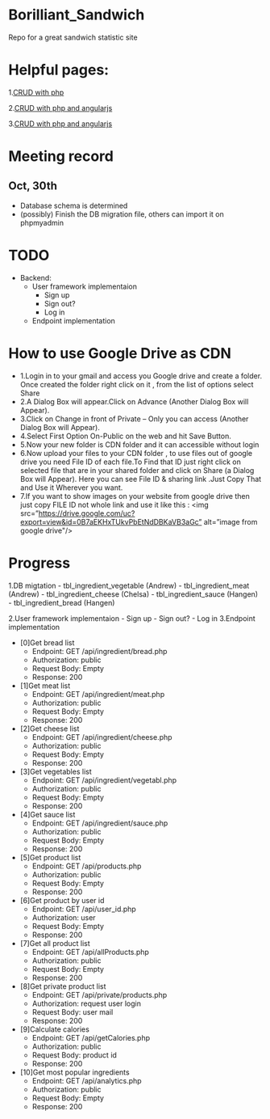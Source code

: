 # Borilliant_Sandwich
Repo for a great sandwich statistic site


# Helpful pages:

1.[CRUD with php](https://github.com/chapagain/crud-php-simple)

2.[CRUD with php and angularjs](http://angularcode.com/demo-of-a-simple-crud-restful-php-service-used-with-angularjs-and-mysql/)

3.[CRUD with php and angularjs](https://www.youtube.com/watch?v=Y_nJIp0UqI0)

# Meeting record

## Oct, 30th 
- Database schema is determined
- (possibly) Finish the DB migration file, others can import it on phpmyadmin

# TODO 
- Backend:
    - User framework implementaion 
        - Sign up
        - Sign out?
        - Log in
    - Endpoint implementation 



# How to use Google Drive as CDN
- 1.Login in to your gmail and access you Google drive and create a folder. Once created the folder right click on it , from the list of options select Share
- 2.A Dialog Box will appear.Click on Advance (Another Dialog Box will Appear).
- 3.Click on Change in front of Private – Only you can access (Another Dialog Box will Appear).
- 4.Select First Option On-Public on the web and hit Save Button.
- 5.Now your new folder is CDN folder and it can accessible without login
- 6.Now upload your files to your CDN folder , to use files out of google drive you need File ID of each file.To Find that ID just right click on selected file that are in your shared folder and click on Share (a Dialog Box will Appear). Here you can see File ID & sharing link .Just Copy That and Use it Wherever you want.
- 7.If you want to show images on your website from google drive then just copy FILE ID not whole link and use it like this :
<img src=”https://drive.google.com/uc?export=view&id=0B7aEKHxTUkvPbEtNdDBKaVB3aGc” alt=”image from google drive"/>


# Progress
1.DB migtation
    - tbl_ingredient_vegetable (Andrew)
    - tbl_ingredient_meat (Andrew)
    - tbl_ingredient_cheese (Chelsa)
    - tbl_ingredient_sauce (Hangen)
    - tbl_ingredient_bread (Hangen)

2.User framework implementaion 
    - Sign up
    - Sign out?
    - Log in
3.Endpoint implementation 
- [0]Get bread list
    - Endpoint: GET /api/ingredient/bread.php
    - Authorization: public
    - Request Body: Empty
    - Response: 200
- [1]Get meat list
    - Endpoint: GET /api/ingredient/meat.php
    - Authorization: public
    - Request Body: Empty
    - Response: 200
- [2]Get cheese list
    - Endpoint: GET /api/ingredient/cheese.php
    - Authorization: public
    - Request Body: Empty
    - Response: 200
- [3]Get vegetables list
    - Endpoint: GET /api/ingredient/vegetabl.php
    - Authorization: public
    - Request Body: Empty
    - Response: 200
- [4]Get sauce list
    - Endpoint: GET /api/ingredient/sauce.php
    - Authorization: public
    - Request Body: Empty
    - Response: 200
- [5]Get product list
    - Endpoint: GET /api/products.php
    - Authorization: public
    - Request Body: Empty
    - Response: 200
- [6]Get product by user id
    - Endpoint: GET /api/user_id.php
    - Authorization: user
    - Request Body: Empty
    - Response: 200
- [7]Get all product list
    - Endpoint: GET /api/allProducts.php
    - Authorization: public
    - Request Body: Empty
    - Response: 200
- [8]Get private product list
    - Endpoint: GET /api/private/products.php
    - Authorization: request user login
    - Request Body: user mail
    - Response: 200
- [9]Calculate calories 
    - Endpoint: GET /api/getCalories.php
    - Authorization: public
    - Request Body: product id
    - Response: 200
- [10]Get most popular ingredients
    - Endpoint: GET /api/analytics.php
    - Authorization: public
    - Request Body: Empty
    - Response: 200

